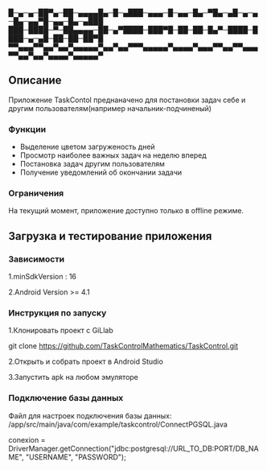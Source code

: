 
█─▄─▄─██▀▄─██─▄▄▄▄█▄─█─▄███─▄▄▄─█─▄▄─█▄─▀█▄─▄█─▄─▄─█▄─▄▄▀█─▄▄─█▄─▄███
███─████─▀─██▄▄▄▄─██─▄▀████─███▀█─██─██─█▄▀─████─████─▄─▄█─██─██─██▀█
▀▀▄▄▄▀▀▄▄▀▄▄▀▄▄▄▄▄▀▄▄▀▄▄▀▀▀▄▄▄▄▄▀▄▄▄▄▀▄▄▄▀▀▄▄▀▀▄▄▄▀▀▄▄▀▄▄▀▄▄▄▄▀▄▄▄▄▄▀

## Описание

Приложение TaskContol преднаначено для постановки задач себе и другим пользователям(например начальник-подчиненый)

### Функции

- Выделение цветом загруженость дней
- Просмотр наиболее важных задач на неделю вперед
- Постановка задач другим пользователям
- Получение уведомлений об окончании задачи

### Ограничения

На текущий момент, приложение доступно только в offline режиме.

## Загрузка и тестирование приложения


### Зависимости

1.minSdkVersion : 16

2.Android Version >= 4.1


### Инструкция по запуску

1.Клонировать проект с GiLlab 

git clone https://github.com/TaskControlMathematics/TaskControl.git

2.Открыть и собрать проект в Android Studio

3.Запустить apk на любом эмуляторе

### Подключение базы данных

Файл для настроек подключения базы данных:  /app/src/main/java/com/example/taskcontrol/ConnectPGSQL.java

conexion = DriverManager.getConnection("jdbc:postgresql://URL_TO_DB:PORT/DB_NAME", "USERNAME", "PASSWORD");

